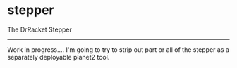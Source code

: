 stepper
=======

The DrRacket Stepper

***

Work in progress.... I'm going to try to strip out part or all of the stepper as a separately
deployable planet2 tool.
